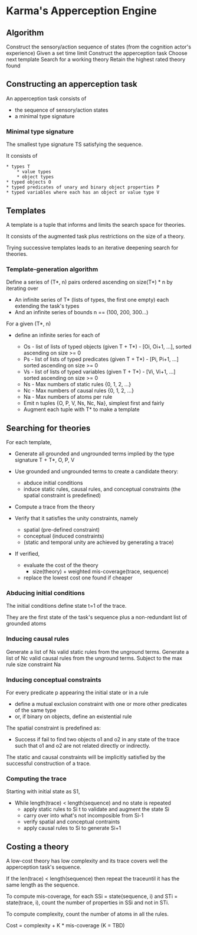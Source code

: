# Karma's Apperception Engine

## Algorithm

Construct the sensory/action sequence of states (from the cognition actor's experience)
    Given a set time limit
        Construct the apperception task
            Choose next template
                Search for a working theory
                Retain the highest rated theory found

## Constructing an apperception task

An apperception task consists of

* the sequence of sensory/action states
* a minimal type signature

### Minimal type signature

The smallest type signature TS satisfying the sequence.

It consists of

    * types T
        * value types
        * object types
    * typed objects O
    * typed predicates of unary and binary object properties P 
    * typed variables where each has an object or value type V

## Templates

A template is a tuple that informs and limits the search space for theories.

It consists of the augmented task plus restrictions on the size of a theory.

Trying successive templates leads to an iterative deepening search for theories.

### Template-generation algorithm

Define a series of (T*, n) pairs ordered ascending on size(T*) * n by iterating over

* An infinite series of T* (lists of types, the first one empty) each extending the task's types
* And an infinite series of bounds n == (100, 200, 300...)

For a given (T*, n)

* define an infinite series for each of

  * Os - list of lists of typed objects (given T + T*) - [Oi, Oi+1, ...], sorted ascending on size >= 0
  * Ps - list of lists of typed predicates (given T + T*) - [Pi, Pi+1, ...] sorted ascending on size >= 0
  * Vs - list of lists of typed variables (given T + T*) - [Vi, Vi+1, ...] sorted ascending on size >= 0
  * Ns - Max numbers of static rules {0, 1, 2, ...}
  * Nc - Max numbers of causal rules {0, 1, 2, ...}
  * Na - Max numbers of atoms per rule
  * Emit n tuples {O, P, V, Ns, Nc, Na}, simplest first and fairly
  * Augment each tuple with T* to make a template


## Searching for theories

For each template,

* Generate all grounded and ungrounded terms implied by the type signature T + T*, O, P, V
* Use grounded and ungrounded terms to create a candidate theory:
  * abduce initial conditions
  * induce static rules, causal rules, and conceptual constraints (the spatial constraint is predefined)


* Compute a trace from the theory
* Verify that it satisfies the unity constraints, namely
  * spatial (pre-defined constraint)
  * conceptual (induced constraints)
  * (static and temporal unity are achieved by generating a trace)

* If verified,

  * evaluate the cost of the theory
    * size(theory) + weighted mis-coverage(trace, sequence)
  * replace the lowest cost one found if cheaper

### Abducing initial conditions

The initial conditions define state t=1 of the trace.

They are the first state of the task's sequence plus a non-redundant list of grounded atoms

### Inducing causal rules

Generate a list of Ns valid static rules from the unground terms.
Generate a list of Nc valid causal rules from the unground terms.
Subject to the max rule size constraint Na

### Inducing conceptual constraints

For every predicate p appearing the initial state or in a rule

* define a mutual exclusion constraint with one or more other predicates of the same type
* or, if binary on objects, define an existential rule

The spatial constraint is predefined as:

* Success if fail to find two objects o1 and o2 in any state of the trace such that o1 and o2 are not related directly or indirectly.

The static and causal constraints will be implicitly satisfied by the successful construction of a trace.

### Computing the trace

Starting with initial state as S1,

* While length(trace) < length(sequence) and no state is repeated
  * apply static rules to Si t to validate and augment the state Si
  * carry over into what's not incomposible from Si-1
  * verify spatial and conceptual contraints
  * apply causal rules to Si to generate Si+1

## Costing a theory

A low-cost theory has low complexity and its trace covers well the apperception task's sequence.

If the len(trace) < length(sequence) then repeat the traceuntil it has the same length as the sequence.

To compute mis-coverage, for each SSi = state(sequence, i) and STi = state(trace, i), count the number of properties in SSi and not in STi.

To compute complexity, count the number of atoms in all the rules.

Cost = complexity + K * mis-coverage (K = TBD)
